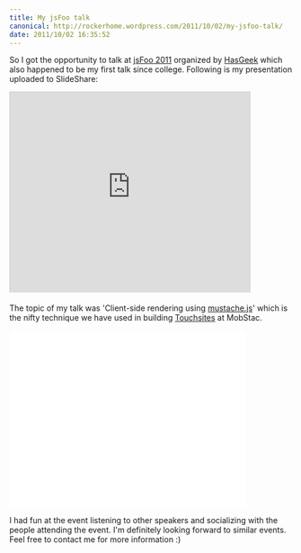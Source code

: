 ```yaml
---
title: My jsFoo talk
canonical: http://rockerhome.wordpress.com/2011/10/02/my-jsfoo-talk/
date: 2011/10/02 16:35:52
---
```

So I got the opportunity to talk at [jsFoo 2011](http://jsfoo.hasgeek.com) organized by [HasGeek](http://twitter.com/hasgeek) which also happened to be my first talk since college.<span class="more" /> Following is my presentation uploaded to SlideShare:

<iframe src="http://www.slideshare.net/slideshow/embed_code/9505629" width="427" height="356" frameborder="0" marginwidth="0" marginheight="0" scrolling="no" style="border:1px solid #CCC; border-width:1px 1px 0; margin-bottom:5px; max-width: 100%;" allowfullscreen> </iframe>

The topic of my talk was 'Client-side rendering using [mustache.js](http://mustache.github.com/)' which is the nifty technique we have used in building [Touchsites](http://mobstac.com) at MobStac.

<iframe width="420" height="315" src="//www.youtube.com/embed/F5tG1pZ-g7g" frameborder="0" allowfullscreen></iframe>

I had fun at the event listening to other speakers and socializing with the people attending the event. I'm definitely looking forward to similar events. Feel free to contact me for more information :)